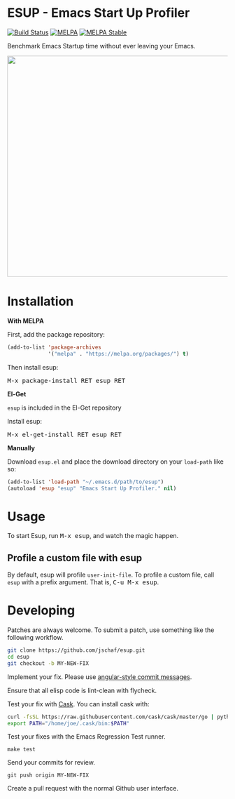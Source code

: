 ESUP - Emacs Start Up Profiler
==============================

[![Build Status][actions badge]][actions link]
[![MELPA][melpa badge]][melpa link]
[![MELPA Stable][melpa-s badge]][melpa-s link]

Benchmark Emacs Startup time without ever leaving your Emacs.

<p align="center">
  <img src="./esup-screenshot.png" width="512" height="504"/>
</p>

Installation
============

**With MELPA**

First, add the package repository:

```lisp
(add-to-list 'package-archives
             '("melpa" . "https://melpa.org/packages/") t)
```

Then install esup:

<kbd>M-x package-install RET esup RET</kbd>

**El-Get**

`esup` is included in the El-Get repository

Install esup:

<kbd>M-x el-get-install RET esup RET</kbd>

**Manually**

Download `esup.el` and place the download directory on your
`load-path` like so:

```lisp
(add-to-list 'load-path "~/.emacs.d/path/to/esup")
(autoload 'esup "esup" "Emacs Start Up Profiler." nil)
```

Usage
=====

To start Esup, run <kbd>M-x esup</kbd>, and watch the magic happen.

## Profile a custom file with esup

By default, esup will profile `user-init-file`.  To profile a custom
file, call `esup` with a prefix argument.  That is, <kbd>C-u M-x esup</kbd>.


Developing
==========

Patches are always welcome.  To submit a patch, use something like the following
workflow.

``` sh
git clone https://github.com/jschaf/esup.git
cd esup
git checkout -b MY-NEW-FIX
```

Implement your fix.  Please use [angular-style commit messages](https://github.com/angular/angular.js/blob/master/CONTRIBUTING.md#-git-commit-guidelines).

Ensure that all elisp code is lint-clean with flycheck.

Test your fix with [Cask](https://github.com/cask/cask).  You can install cask with:

``` sh
curl -fsSL https://raw.githubusercontent.com/cask/cask/master/go | python
export PATH="/home/joe/.cask/bin:$PATH"

```

Test your fixes with the Emacs Regression Test runner.


```
make test
```

Send your commits for review.

```
git push origin MY-NEW-FIX
```

Create a pull request with the normal Github user interface.

[actions badge]: https://github.com/jschaf/esup/workflows/build/badge.svg
[actions link]: https://github.com/jschaf/esup/actions
[melpa badge]: http://melpa.org/packages/esup-badge.svg
[melpa link]: http://melpa.org/#/esup
[melpa-s badge]: https://stable.melpa.org/packages/esup-badge.svg
[melpa-s link]: https://stable.melpa.org/#/esup
